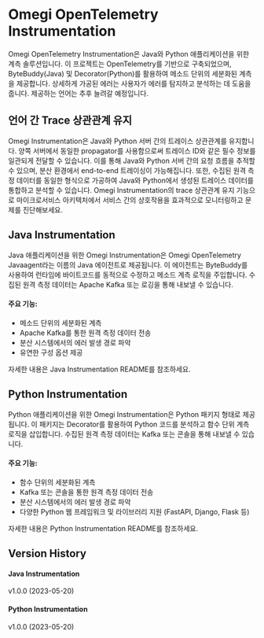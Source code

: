 # Omegi OpenTelemetry Instrumentation

Omegi OpenTelemetry Instrumentation은 Java와 Python 애플리케이션을 위한 계측 솔루션입니다. 이 프로젝트는 OpenTelemetry를 기반으로 구축되었으며, ByteBuddy(Java) 및 Decorator(Python)를 활용하여 메소드 단위의 세분화된 계측을 제공합니다. 상세하게 가공된 에러는 사용자가 에러를 탐지하고 분석하는 데 도움을 줍니다. 제공하는 언어는 추후 늘려갈 예정입니다.

## 언어 간 Trace 상관관계 유지

Omegi Instrumentation은 Java와 Python 서버 간의 트레이스 상관관계를 유지합니다. 양쪽 서버에서 동일한 propagator를 사용함으로써 트레이스 ID와 같은 필수 정보를 일관되게 전달할 수 있습니다. 이를 통해 Java와 Python 서버 간의 요청 흐름을 추적할 수 있으며, 분산 환경에서 end-to-end 트레이싱이 가능해집니다.
또한, 수집된 원격 측정 데이터를 동일한 형식으로 가공하여 Java와 Python에서 생성된 트레이스 데이터를 통합하고 분석할 수 있습니다.
Omegi Instrumentation의 trace 상관관계 유지 기능으로 마이크로서비스 아키텍처에서 서비스 간의 상호작용을 효과적으로 모니터링하고 문제를 진단해보세요.

## Java Instrumentation

Java 애플리케이션을 위한 Omegi Instrumentation은 Omegi OpenTelemetry Javaagent라는 이름의 Java 에이전트로 제공됩니다. 이 에이전트는 ByteBuddy를 사용하여 런타임에 바이트코드를 동적으로 수정하고 메소드 계측 로직을 주입합니다. 수집된 원격 측정 데이터는 Apache Kafka 또는 로깅을 통해 내보낼 수 있습니다.

#### 주요 기능:

- 메소드 단위의 세분화된 계측
- Apache Kafka를 통한 원격 측정 데이터 전송
- 분산 시스템에서의 에러 발생 경로 파악
- 유연한 구성 옵션 제공

자세한 내용은 Java Instrumentation README를 참조하세요.

## Python Instrumentation

Python 애플리케이션을 위한 Omegi Instrumentation은 Python 패키지 형태로 제공됩니다. 이 패키지는 Decorator를 활용하여 Python 코드를 분석하고 함수 단위 계측 로직을 삽입합니다. 수집된 원격 측정 데이터는 Kafka 또는 콘솔을 통해 내보낼 수 있습니다.

#### 주요 기능:

- 함수 단위의 세분화된 계측
- Kafka 또는 콘솔을 통한 원격 측정 데이터 전송
- 분산 시스템에서의 에러 발생 경로 파악
- 다양한 Python 웹 프레임워크 및 라이브러리 지원 (FastAPI, Django, Flask 등)

자세한 내용은 Python Instrumentation README를 참조하세요.

## Version History

#### Java Instrumentation

v1.0.0 (2023-05-20)

#### Python Instrumentation

v1.0.0 (2023-05-20)


